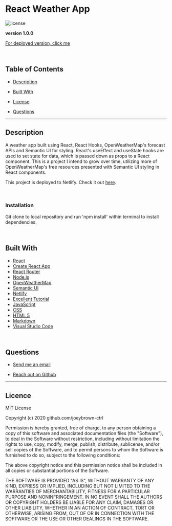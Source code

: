 # React Weather App

![license](https://img.shields.io/badge/License-MIT-blue.svg)

**version 1.0.0**

[For deployed version, click me](https://vigilant-williams-8f3807.netlify.app/)

<br>

  ## Table of Contents

  
* [Description](#description)
  
* [Built With](#builtwith) 
  
* [License](#license)
  
* [Questions](#questions)

  
<hr>

  ## Description 

A weather app built using React, React Hooks, OpenWeatherMap's forecast APIs and Semantic UI for styling. React's useEffect and useState hooks are used to set state for data, which is passed down as props to a React component. This is a project I intend to grow over time, utilizing more of OpenWeatherMap's free resources presented with Semantic UI styling in React components. 

This project is deployed to Netlify. Check it out [here](https://vigilant-williams-8f3807.netlify.app/).

<br>

  ### Installation

  Git clone to local repository and run 'npm install' within terminal to install dependencies.
  
  <br>

  ## Built With

* [React](https://reactjs.org/)
* [Create React App](https://create-react-app.dev/)
* [React Router](https://reactrouter.com/web/guides/quick-start)
* [Node.js](https://nodejs.org/en/about/)
* [OpenWeatherMap](https://openweathermap.org/)
* [Semantic UI](https://react.semantic-ui.com/)
* [Netlify](https://www.netlify.com/)
* [Excellent Tutorial](https://www.freecodecamp.org/news/learn-react-by-building-a-weather-app/)
* [JavaScript](https://developer.mozilla.org/en-US/docs/Web/JavaScript)
* [CSS](https://developer.mozilla.org/en-US/docs/Web/CSS)
* [HTML 5](https://developer.mozilla.org/en-US/docs/Web/Guide/HTML/HTML5)
* [Markdown](https://guides.github.com/features/mastering-markdown/)
* [Visual Studio Code](https://code.visualstudio.com/)

<br>

  ## Questions 
  
* [Send me an email](mailto:gjoey.brown@gmail.com)
  
* [Reach out on Github](https://github.com/joeybrown-ctrl)

<hr>

  ## Licence 
MIT License

Copyright (c) 2020 github.com/joeybrown-ctrl

Permission is hereby granted, free of charge, to any person obtaining a copy
of this software and associated documentation files (the "Software"), to deal
in the Software without restriction, including without limitation the rights
to use, copy, modify, merge, publish, distribute, sublicense, and/or sell
copies of the Software, and to permit persons to whom the Software is
furnished to do so, subject to the following conditions:

The above copyright notice and this permission notice shall be included in all
copies or substantial portions of the Software.

THE SOFTWARE IS PROVIDED "AS IS", WITHOUT WARRANTY OF ANY KIND, EXPRESS OR
IMPLIED, INCLUDING BUT NOT LIMITED TO THE WARRANTIES OF MERCHANTABILITY,
FITNESS FOR A PARTICULAR PURPOSE AND NONINFRINGEMENT. IN NO EVENT SHALL THE
AUTHORS OR COPYRIGHT HOLDERS BE LIABLE FOR ANY CLAIM, DAMAGES OR OTHER
LIABILITY, WHETHER IN AN ACTION OF CONTRACT, TORT OR OTHERWISE, ARISING FROM,
OUT OF OR IN CONNECTION WITH THE SOFTWARE OR THE USE OR OTHER DEALINGS IN THE
SOFTWARE.
